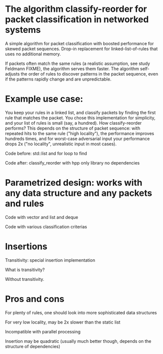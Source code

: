 # The algorithm classify-reorder for packet classification in networked systems

A simple algorithm for packet classification with boosted performance for skewed packet sequences. Drop-in replacement for linked-list-of-rules that uses no additional memory.


If packets often match the same rules (a realistic assumption, see study Feldmann FIXME), the algorithm serves them faster. The algorithm self-adjusts the order of rules to discover patterns in the packet sequence, even if the patterns rapidly change and are unpredictable.

# Example use case:

You keep your rules in a linked list, and classify packets by finding the first rule that matches the packet. You chose this implementation for simplicity, and your list of rules is small (say, a hundred). How classify-reorder performs? This depends on the structure of packet sequence: with repeated hits to the same rule ("high locality"), the performance improves hundreds times, and for worst-case adversarial input your performance drops 2x ("no locality", unrealistic input in most cases).

Code before: std::list and for loop to find

Code after: classify_reorder with hpp only library no dependencies

# Parametrized design: works with any data structure and any packets and rules

Code with vector and list and deque

Code with various classification criterias

# Insertions

Transitivity: special insertion implementation

What is transitivity?

Without transitivity.


# Pros and cons

For plenty of rules, one should look into more sophisticated data structures

For very low locality, may be 2x slower than the static list

Incompatible with parallel processing

Insertion may be quadratic (usually much better though, depends on the structure of dependencies)